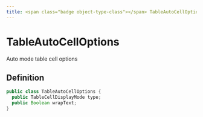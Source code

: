 ```yaml
---
title: <span class="badge object-type-class"></span> TableAutoCellOptions
---
```

# <span class="badge object-type-class"></span> TableAutoCellOptions

Auto mode table cell options

## Definition

```java
public class TableAutoCellOptions {
  public TableCellDisplayMode type;
  public Boolean wrapText;
}
```
